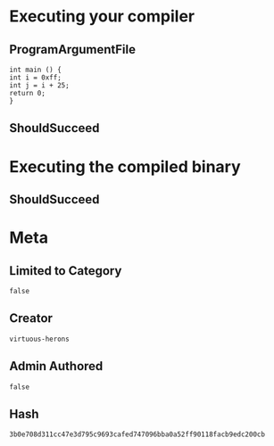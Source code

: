 # Executing your compiler

## ProgramArgumentFile

```
int main () {
int i = 0xff;
int j = i + 25;
return 0;
}
```

## ShouldSucceed

# Executing the compiled binary

## ShouldSucceed

# Meta

## Limited to Category

```
false
```

## Creator

```
virtuous-herons
```

## Admin Authored

```
false
```

## Hash

```
3b0e708d311cc47e3d795c9693cafed747096bba0a52ff90118facb9edc200cb
```
